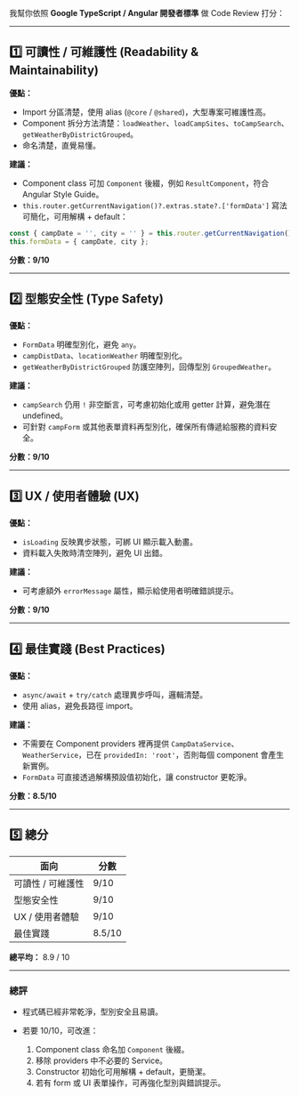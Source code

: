 我幫你依照 **Google TypeScript / Angular 開發者標準** 做 Code Review 打分：

---

## **1️⃣ 可讀性 / 可維護性 (Readability & Maintainability)**

**優點：**

* Import 分區清楚，使用 alias (`@core` / `@shared`)，大型專案可維護性高。
* Component 拆分方法清楚：`loadWeather`、`loadCampSites`、`toCampSearch`、`getWeatherByDistrictGrouped`。
* 命名清楚，直覺易懂。

**建議：**

* Component class 可加 `Component` 後綴，例如 `ResultComponent`，符合 Angular Style Guide。
* `this.router.getCurrentNavigation()?.extras.state?.['formData']` 寫法可簡化，可用解構 + default：

```ts
const { campDate = '', city = '' } = this.router.getCurrentNavigation()?.extras.state?.['formData'] ?? {};
this.formData = { campDate, city };
```

**分數：9/10**

---

## **2️⃣ 型態安全性 (Type Safety)**

**優點：**

* `FormData` 明確型別化，避免 `any`。
* `campDistData`、`locationWeather` 明確型別化。
* `getWeatherByDistrictGrouped` 防護空陣列，回傳型別 `GroupedWeather`。

**建議：**

* `campSearch` 仍用 `!` 非空斷言，可考慮初始化或用 getter 計算，避免潛在 undefined。
* 可針對 `campForm` 或其他表單資料再型別化，確保所有傳遞給服務的資料安全。

**分數：9/10**

---

## **3️⃣ UX / 使用者體驗 (UX)**

**優點：**

* `isLoading` 反映異步狀態，可綁 UI 顯示載入動畫。
* 資料載入失敗時清空陣列，避免 UI 出錯。

**建議：**

* 可考慮額外 `errorMessage` 屬性，顯示給使用者明確錯誤提示。

**分數：9/10**

---

## **4️⃣ 最佳實踐 (Best Practices)**

**優點：**

* `async/await` + `try/catch` 處理異步呼叫，邏輯清楚。
* 使用 alias，避免長路徑 import。

**建議：**

* 不需要在 Component providers 裡再提供 `CampDataService`、`WeatherService`，已在 `providedIn: 'root'`，否則每個 component 會產生新實例。
* `FormData` 可直接透過解構預設值初始化，讓 constructor 更乾淨。

**分數：8.5/10**

---

## **5️⃣ 總分**

| 面向         | 分數     |
| ---------- | ------ |
| 可讀性 / 可維護性 | 9/10   |
| 型態安全性      | 9/10   |
| UX / 使用者體驗 | 9/10   |
| 最佳實踐       | 8.5/10 |

**總平均：** 8.9 / 10

---

### **總評**

* 程式碼已經非常乾淨，型別安全且易讀。
* 若要 10/10，可改進：

  1. Component class 命名加 `Component` 後綴。
  2. 移除 providers 中不必要的 Service。
  3. Constructor 初始化可用解構 + default，更簡潔。
  4. 若有 form 或 UI 表單操作，可再強化型別與錯誤提示。
